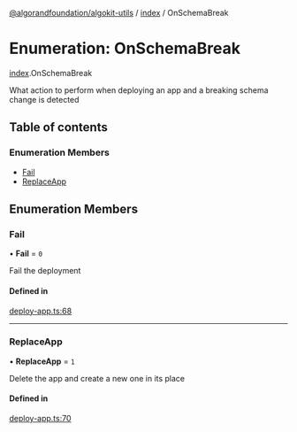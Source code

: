 [@algorandfoundation/algokit-utils](../README.md) / [index](../modules/index.md) / OnSchemaBreak

# Enumeration: OnSchemaBreak

[index](../modules/index.md).OnSchemaBreak

What action to perform when deploying an app and a breaking schema change is detected

## Table of contents

### Enumeration Members

- [Fail](index.OnSchemaBreak.md#fail)
- [ReplaceApp](index.OnSchemaBreak.md#replaceapp)

## Enumeration Members

### Fail

• **Fail** = ``0``

Fail the deployment

#### Defined in

[deploy-app.ts:68](https://github.com/algorandfoundation/algokit-utils-ts/blob/main/src/deploy-app.ts#L68)

___

### ReplaceApp

• **ReplaceApp** = ``1``

Delete the app and create a new one in its place

#### Defined in

[deploy-app.ts:70](https://github.com/algorandfoundation/algokit-utils-ts/blob/main/src/deploy-app.ts#L70)
